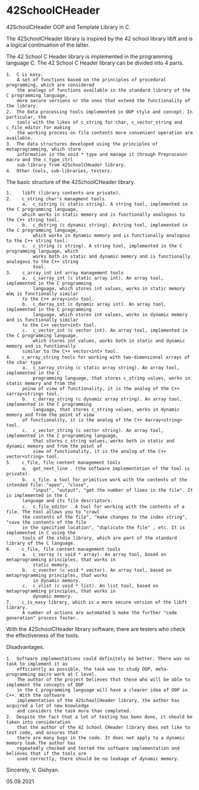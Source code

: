 # 42SchoolCHeader

42SchoolCHeader OOP and Template Library in C. 

The 42SchoolCHeader library is inspired by the 42 school library libft and is a logical continuation of the latter.

The 42 School C Header library is implemented in the programming language C. The 42 School C Header library can be divided into 4 parts.

	1․  C is easy.
        A set of functions based on the principles of procedural programming, which are considered
	    the analogs of functions available in the standard library of the C programming language, 
	    more secure versions or the ones that extend the functionality of the library. 
	2․  The data processing tools implemented in OOP style and concept. In particular, the 
	    tools with the likes of c_string for char, c_vector_string and c_file_editor for making 
	    the working process on file contents more convenient operation are available. 
 	3․  The data structures developed using the principles of metaprogramming, which store 
        information in the void * type and manage it through Preprocesor macro and the c_type_ctrl 
	    sub-library from 42SchoolCHeader library.
	4․  Other tools, sub-libraries, testers.
  
The basic structure of the 42SchoolCHeader library․

	1.    libft (library contents are private).
	2․    c_string char's managment tools․
          a.  c_sstring (c static string). A string tool, implemented in the C programming language, 
	  	  which works in static memory and is functionally analogous to the C++ string tool.
	      b.  c_dstring (c dynamic string). Astring tool, implemented in the C programming language, 
	     	  which works in dynamic memory and is functionally analogous to the C++ string tool.
          c.  c_string (c string). A string tool, implemented in the C programming language, which 
	     	  works both in static and dynamic memory and is functionally analogous to the C++ string 
	     	  tool.
 	3.    c_array_int int array management tools ․
	      a.  c_sarray_int (c static array int). An array tool, implemented in the C programming 
	      	  language, which stores int values, works in static memory անդ is functionally similar
		  to the C++ array<int> tool.
	      b.  c_darray_int (c dynamic array int). An array tool, implemented in the C programming 
	          language, which stores int values, works in dynamic memory and is functionally similar
		  to the C++ vector<int> tool.
	      c.  c_vector_int (c vector int). An array tool, implemented in the C programming language, 
	      	  which stores int values, works both in static and dynamic memory and is functionally 
		  similar to the C++ vector<int> tool. 
	4․    c_array_string tools for working with two-dimensional arrays of the char type
	      a.  c_sarray_string (c static array string). An array tool, implemented in the C 
	          programming language, that stores c_string values, works in static memory and from the
		  poinտ of view of functionality, it is the analog of the C++ sarray<string> tool.
	      b.  c_darray_string (c dynamic array string). An array tool, implemented in the C programming
	          language, that stores c_string values, works in dynamic memory and from the point of view 
		  of functionality, it is the analog of the C++ darray<string> tool.
	      c.  c_vector_string (c vector string). An array tool, implemented in the C programming language,
	          that stores c_string values, works both in static and dynamic memory and from the point of 
	          view of functionality, it is the analog of the C++ vector<string> tool.
	5․    c_file, file content management tools
          a.  get_next_line ․ (the software implementation of the tool is private).
	      b.  c_file․ a tool for primitive work with the contents of the intended file: "open", "close", 
	      	  "input", "output", "get the number of lines in the file". It is implemented in the C 
		  language and its file descriptors.
          c.  c_file_editor ․ A tool for working with the contents of a file. The tool allows you to "crawl
	  	  the contents of the file", "make changes to the index string", "save the contents of the file
		  in the specified location", "duplicate the file" , etc. It is implemented in C using the
		  tools of the stdio library, which are part of the standard library of the C language.
	6․    c_file, file content management tools
          a.  c_varray (c void * array). An array tool, based on metaprogramming principles, that works in
	          static memory.
	      b.  c_vvector (c void * vector). An array tool, based on metaprogramming principles, that works
	          in dynamic memory.
	      c.  c_vlist (c void * list). An list tool, based on metaprogramming principles, that works in
	          dynamic memory.
	7․    c_is_easy library, which is a more secure version of the libft library.
          A number of actions are automated և make the further "code generation" process faster.

With the 42SchoolCHeader library software, there are testers who check the effectiveness of the tools.

Disadvantages.

	1․  Software implementations could definitely be better. There was no task to implement it as
	    efficiently as possible, the task was to study OOP, meta-programming macro work at C level.
	    The author of the project believes that those who will be able to implement the concepts of OOP
	    in the C programming language will have a clearer idea of OOP in C++. With the software 
	    implementation of the 42SchoolCHeader library, the author has acquired a lot of new knowledge 
	    and considers the task more than completed.
	2․  Despite the fact that a lot of testing has been done, it should be taken into consideration
	    that the author of the 42 School CHeader library does not like to test code, and assures that 
	    there are many bugs in the code. It does not apply to a dynamic memory leak.The author has 
	    repeatedly checked and tested the software implementation and believes that if the tools are
	    used correctly, there should be no leakage of dynamic memory.

  Sincerely, 
  V. Gishyan.
  
  05․09․2021 
